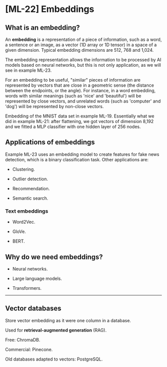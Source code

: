 # [ML-22] Embeddings

## What is an embedding?

An **embedding** is a representation of a piece of information, such as a word, a sentence or an image, as a vector (1D array or 1D tensor) in a space of a given dimension. Typical embedding dimensions are 512, 768 and 1,024.

The embedding representation allows the information to be processed by AI models based on neural networks, but this is not only application, as we will see in example ML-23. 

For an embedding to be useful, "similar" pieces of information are represented by vectors that are close in a geometric sense (the distance between the endpoints, or the angle). For instance, in a word embedding, words with similar meanings (such as 'nice' and 'beautiful') will be represented by close vectors, and unrelated words (such as 'computer' and 'dog') will be represented by non-close vectors.

Embedding of the MNIST data set in example ML-19. Essentially what we did in example ML-21: after flattening, we got vectors of dimension 8,192 and we fitted a MLP classifier with one hidden layer of 256 nodes.

## Applications of embeddings

Example ML-23 uses an embedding model to create features for fake news detection, which is a binary classification task. Other applications are:

* Clustering.

* Outlier detection.

* Recommendation.

* Semantic search.

### Text embeddings

- Word2Vec.

- GloVe.

- BERT.

## Why do we need embeddings?

- Neural networks.

- Large language models.

- Transformers.

---

## Vector databases

Store vector embedding as it were one column in a database.

Used for **retrieval-augmented generation** (RAG).

Free: ChromaDB.

Commercial: Pinecone.

Old databases adapted to vectors: PostgreSQL.

